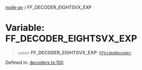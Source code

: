 [node-av](../globals.md) / FF\_DECODER\_EIGHTSVX\_EXP

# Variable: FF\_DECODER\_EIGHTSVX\_EXP

> `const` **FF\_DECODER\_EIGHTSVX\_EXP**: [`FFVideoDecoder`](../type-aliases/FFVideoDecoder.md)

Defined in: [decoders.ts:100](https://github.com/seydx/av/blob/f8631fc881b394300b1479f511d55cf1c370a87f/src/constants/decoders.ts#L100)
